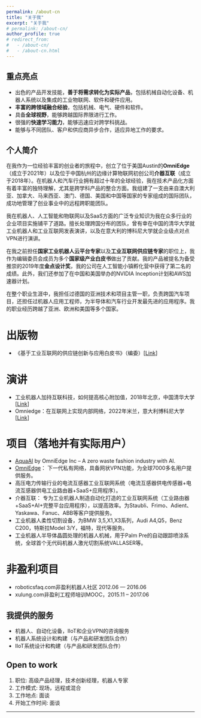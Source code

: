 ```yaml
---
permalink: /about-cn
title: "关于我"
excerpt: "关于我"
# permalink: /about-cn/
author_profile: true
# redirect_from: 
#   - /about-cn/
#   - /about-cn.html
---
```


## 重点亮点

- 出色的产品开发技能，**善于将需求转化为实际产品**，包括机械自动化设备、机器人系统以及集成的工业物联网、软件和硬件应用。
- **丰富的跨领域融合经验**，包括机械、电气、硬件和软件。
- 具备**全球视野**，能够跨越国际界限进行工作。
- 很强的**快速学习能力**，能够迅速应对跨学科挑战。
- 能够与不同团队、客户和供应商异步合作，适应异地工作的要求。

## 个人简介

在我作为一位经验丰富的创业者的旅程中，创立了位于美国Austin的**OmniEdge**（成立于2021年）以及位于中国杭州的边缘计算物联网初创公司**介器互联**（成立于2018年）。在机器人和汽车行业拥有超过十年的全球经验，我在技术产品化方面有着丰富的独特理解，尤其是跨学科产品的整合方面。我组建了一支由来自澳大利亚、加拿大、马来西亚、澳门、德国、美国和中国等国家的专家组成的国际团队，成功地管理了创业事业中的远程跨职能团队。

我在机器人、人工智能和物联网以及SaaS方面的广泛专业知识为我在众多行业的企业项目实施铺平了道路。擅长处理跨国分布的团队，曾有幸在中国的清华大学就工业机器人和工业互联网发表演讲，以及在意大利的博科尼大学就企业级点对点VPN进行演讲。

在我之前担任**国家工业机器人云平台专家**以及**工业互联网供应链专家**的职位上，我作为编辑委员会成员为多个**国家级产业白皮书**做出了贡献。我的产品被提名为备受推崇的2019年度**金点设计奖**，我的公司在人工智能小镇孵化营中获得了第二名的成绩。此外，我们还参加了在中国和美国举办的NVIDIA Inception计划和AWS加速器计划。

在整个职业生涯中，我担任过德国的亚洲技术和项目主管一职，负责跨国汽车项目，还担任过机器人应用工程师，为半导体和汽车行业开发最先进的应用程序。我的职业经历跨越了亚洲、欧洲和美国等多个国家。


出版物
======

* 《基于工业互联网的供应链创新与应用白皮书》（编委）[[Link](http://www.aii-alliance.org/index/c145/n2702.html)]

演讲
====

* 工业机器人加持互联科技，如何提高核心附加值，2018年北京，中国清华大学 [[Link](https://mp.weixin.qq.com/s/2VkoWdY9KRkDBAjkCC4imw)]
* Omniedge：在互联网上实现内部网络，2022年米兰，意大利博科尼大学 [[Link](https://www.ntop.org/ntopconf2022/?lang=en)]


项目（落地并有实际用户）
====

* [AquaAI](https://aquaai.net) by OmniEdge Inc – A zero waste fashion industry with AI.
* [OmniEdge](https://github.com/omniedgeio)： 下一代私有网络，具备网状VPN功能，为全球7000多名用户提供服务。
* 高压电力传输行业的电流互感器工业互联网系统（电流互感器供电传感器+电流互感器供电工业路由器+SaaS+应用程序）。
* 介器互联： 专为工业机器人制造自动化打造的工业互联网系统（工业路由器+SaaS+AI+完整平台应用程序），以提高效率。为Staubli、Frimo、Adient、Yaskawa、Fanuc、ABB等客户提供服务。
* 工业机器人柔性切割设备，为BMW 3,5,X1,X3系列，Audi A4,Q5，Benz C200，特斯拉Model 3/Y，福特，现代等服务。
* 工业机器人半导体晶圆处理的机器人机械，用于Palm Pre的自动跟踪喷涂系统，全球首个无代码机器人激光切割系统VALLASER等。

非盈利项目
===
* roboticsfaq.com非盈利机器人社区 2012.06 — 2016.06
* xulung.com非盈利工程师培训MOOC，2015.11 – 2017.06

## 我提供的服务

* 机器人、自动化设备，IIoT和企业VPN的咨询服务
* 机器人系统设计和构建（与产品和研发团队合作）
* IIoT系统设计和构建（与产品和研发团队合作）

## Open to work

1. 职位: 高级产品经理，技术创新经理，机器人专家
2. 工作模式: 现场，远程或混合
3. 工作地点: 面谈
4. 开始工作时间: 面谈
----
